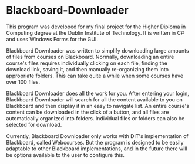 # Blackboard-Downloader

This program was developed for my final project for the Higher Diploma in Computing degree at the Dublin Institute of Technology. It is written in C# and uses Windows Forms for the GUI. 

Blackboard Downloader was written to simplify downloading large amounts of files from courses on Blackboard. Normally, downloading an entire course's files requires individually clicking on each file, finding the download link, saving it, and then manually re-organizing them into appropriate folders. This can take quite a while when some courses have over 100 files.

Blackboard Downloader does all the work for you. After entering your login, Blackboard Downloader will search for all the content available to you on Blackboard and then display it in an easy to navigate list. An entire course's content can be downloaded in the click of a button, and all files are automatically organized into folders. Individual files or folders can also be selected for download.

Currently, Blackboard Downloader only works with DIT's implementation of Blackboard, called Webcourses. But the program is designed to be easily adaptable to other Blackboard implementations, and in the future there will be options available to the user to configure this. 
